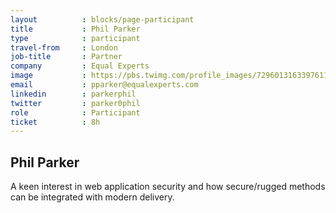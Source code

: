 ```yaml
---
layout          : blocks/page-participant
title           : Phil Parker
type            : participant
travel-from     : London
job-title       : Partner
company         : Equal Experts
image           : https://pbs.twimg.com/profile_images/729601316339761152/eklTN4NH.jpg
email           : pparker@equalexperts.com
linkedin        : parkerphil
twitter         : parker0phil
role            : Participant
ticket          : 8h
---
```


## Phil Parker

A keen interest in web application security and how secure/rugged methods can be integrated with modern delivery. 

